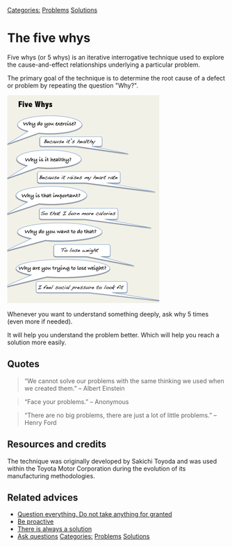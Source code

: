 [Categories:](../Categories/index.md) [Problems](../Categories/Problems.md) [Solutions](../Categories/Solutions.md)
# The five whys

Five whys (or 5 whys) is an iterative interrogative technique used to explore the cause-and-effect relationships underlying a particular problem.

The primary goal of the technique is to determine the root cause of a defect or problem by repeating the question "Why?".

![The five whys example](./assets/the-five-whys.png)

Whenever you want to understand something deeply, ask why 5 times (even more if needed).

It will help you understand the problem better. Which will help you reach a solution more easily.

## Quotes

> “We cannot solve our problems with the same thinking we used when we created them.” – Albert Einstein

> “Face your problems.” – Anonymous

> “There are no big problems, there are just a lot of little problems.” – Henry Ford

## Resources and credits

The technique was originally developed by Sakichi Toyoda and was used within the Toyota Motor Corporation during the evolution of its manufacturing methodologies.

## Related advices

- [Question everything. Do not take anything for granted](../Question%20everything.%20Do%20not%20take%20anything%20for%20granted/index.md)
- [Be proactive](../Be%20proactive/index.md)
- [There is always a solution](../There%20is%20always%20a%20solution/index.md)
- [Ask questions](../Ask%20questions/index.md)
[Categories:](../Categories/index.md) [Problems](../Categories/Problems.md) [Solutions](../Categories/Solutions.md)
